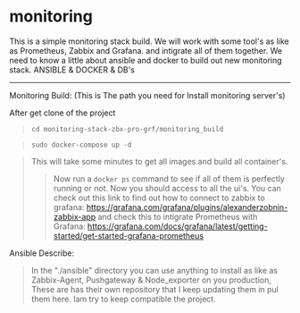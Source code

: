# monitoring
This is a simple monitoring stack build.
We will work with some tool's as like as Prometheus, Zabbix and Grafana. and intigrate all of them together.
We need to know a little about ansible and docker to build out new monitoring stack.
ANSIBLE & DOCKER & DB's
_________________
Monitoring Build: (This is The path you need for Install monitoring server's)

After get clone of the project

>``cd monitoring-stack-zbx-pro-grf/monitoring_build``

>``sudo docker-compose up -d``

>This will take some minutes to get all images and build all container's.
>>Now run a ``docker ps`` command to see if all of them is perfectly running or not.
>>Now you should access to all the ui's.
>>You can check out this link to find out how to connect to zabbix to grafana:
>><https://grafana.com/grafana/plugins/alexanderzobnin-zabbix-app>
>>and check this to intigrate Prometheus with Grafana:
>><https://grafana.com/docs/grafana/latest/getting-started/get-started-grafana-prometheus>

Ansible Describe:

>In the "./ansible" directory you can use anything to install as like as Zabbix-Agent, Pushgateway & Node_exporter on you production, These are has their own repository that I keep updating them in pul them here. Iam try to keep compatible the project.
